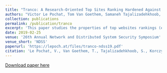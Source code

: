 ```yaml
---
title: "Tranco: A Research-Oriented Top Sites Ranking Hardened Against Manipulation"
authors: "Victor Le Pochat, Tom Van Goethem, Samaneh Tajalizadehkhoob, Maciej Korczyński, Wouter Joosen"
collection: publications
permalink: /publication/tranco
excerpt: 'This paper studies the properties of top websites rankings (e.g. the Alexa top 1 million), uncovers that these rankings can be manipulated on a large scale, and provides a new improved ranking: Tranco.'
date: 2019-02-25
venue: '26th Annual Network and Distributed System Security Symposium'
venue_short: 'NDSS'
paperurl: 'https://lepoch.at/files/tranco-ndss19.pdf'
citation: 'Le Pochat, V., Van Goethem, T., Tajalizadehkhoob, S., Korczyński, M., & Joosen, W. (2019). Tranco: A Research-Oriented Top Sites Ranking Hardened Against Manipulation. In Proceedings of the 26th Annual Network and Distributed System Security Symposium. Internet Society.'
---
```


[Download paper here](https://lepoch.at/files/tranco-ndss19.pdf)
